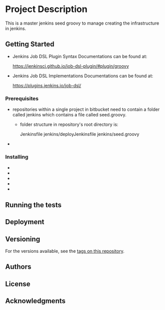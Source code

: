 # Project Description
This is a master jenkins seed groovy to manage creating the infrastructure in jenkins. 

## Getting Started

* Jenkins Job DSL Plugin Syntax Documentations can be found at: 
	
	https://jenkinsci.github.io/job-dsl-plugin/#plugin/groovy

* Jenkins Job DSL Implementations Documentations can be found at: 

	https://plugins.jenkins.io/job-dsl/

### Prerequisites

* repositories within a single project in bitbucket need to contain a folder called jenkins which contains a file called seed.groovy.

	- folder structure in repository's root directory is: 

		Jenkinsfile
		jenkins/deployJenkinsfile
		jenkins/seed.groovy

 
* 

### Installing

* 

* 

* 
* 
* 


## Running the tests


## Deployment


## Versioning

For the versions available, see the [tags on this repository](https://itools.dev.paygateway.com/bitbucket/projects/SER/repos/auth/branches). 

## Authors



## License


## Acknowledgments



